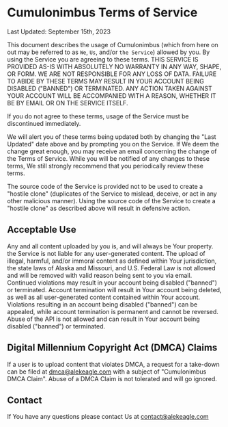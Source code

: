 # Cumulonimbus Terms of Service

Last Updated: September 15th, 2023

This document describes the usage of Cumulonimbus (which from here on out may be referred to as `We`, `Us`, and/or `the Service`) allowed by you. By using the Service you are agreeing to these terms. THIS SERVICE IS PROVIDED AS-IS WITH ABSOLUTELY NO WARRANTY IN ANY WAY, SHAPE, OR FORM. WE ARE NOT RESPONSIBLE FOR ANY LOSS OF DATA. FAILURE TO ABIDE BY THESE TERMS MAY RESULT IN YOUR ACCOUNT BEING DISABLED ("BANNED") OR TERMINATED. ANY ACTION TAKEN AGAINST YOUR ACCOUNT WILL BE ACCOMPANIED WITH A REASON, WHETHER IT BE BY EMAIL OR ON THE SERVICE ITSELF.

If you do not agree to these terms, usage of the Service must be discontinued immediately.

We will alert you of these terms being updated both by changing the "Last Updated" date above and by prompting you on the Service. If We deem the change great enough, you may receive an email concerning the change of the Terms of Service. While you will be notified of any changes to these terms, We still strongly recommend that you periodically review these terms.

The source code of the Service is provided not to be used to create a "hostile clone" (duplicates of the Service to mislead, deceive, or act in any other malicious manner). Using the source code of the Service to create a "hostile clone" as described above will result in defensive action.

## Acceptable Use

Any and all content uploaded by you is, and will always be Your property. the Service is not liable for any user-generated content. The upload of illegal, harmful, and/or immoral content as defined within Your jurisdiction, the state laws of Alaska and Missouri, and U.S. Federal Law is not allowed and will be removed with valid reason being sent to you via email. Continued violations may result in your account being disabled ("banned") or terminated. Account termination will result in Your account being deleted, as well as all user-generated content contained within Your account. Violations resulting in an account being disabled ("banned") can be appealed, while account termination is permanent and cannot be reversed. Abuse of the API is not allowed and can result in Your account being disabled ("banned") or terminated.

## Digital Millennium Copyright Act (DMCA) Claims

If a user is to upload content that violates DMCA, a request for a take-down can be filed at dmca@alekeagle.com with a subject of "Cumulonimbus DMCA Claim". Abuse of a DMCA Claim is not tolerated and will go ignored.

## Contact

If You have any questions please contact Us at contact@alekeagle.com
